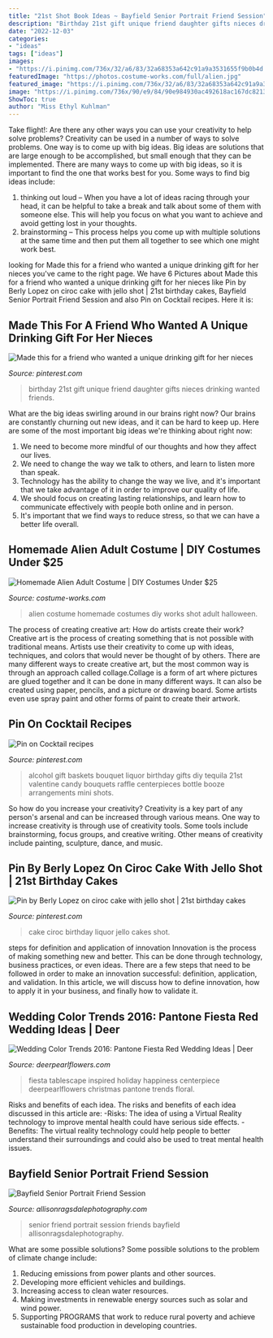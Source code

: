 ```yaml
---
title: "21st Shot Book Ideas ~ Bayfield Senior Portrait Friend Session"
description: "Birthday 21st gift unique friend daughter gifts nieces drinking wanted friends"
date: "2022-12-03"
categories:
- "ideas"
tags: ["ideas"]
images:
- "https://i.pinimg.com/736x/32/a6/83/32a68353a642c91a9a3531655f9b0b4d.jpg"
featuredImage: "https://photos.costume-works.com/full/alien.jpg"
featured_image: "https://i.pinimg.com/736x/32/a6/83/32a68353a642c91a9a3531655f9b0b4d.jpg"
image: "https://i.pinimg.com/736x/90/e9/84/90e984930ac492618ac167dc8213a5e2--st-birthday-birthday-ideas.jpg"
ShowToc: true
author: "Miss Ethyl Kuhlman"
---
```



Take flight!: Are there any other ways you can use your creativity to help solve problems?
Creativity can be used in a number of ways to solve problems. One way is to come up with big ideas. Big ideas are solutions that are large enough to be accomplished, but small enough that they can be implemented. There are many ways to come up with big ideas, so it is important to find the one that works best for you. Some ways to find big ideas include: 
1) thinking out loud – When you have a lot of ideas racing through your head, it can be helpful to take a break and talk about some of them with someone else. This will help you focus on what you want to achieve and avoid getting lost in your thoughts. 
2) brainstorming – This process helps you come up with multiple solutions at the same time and then put them all together to see which one might work best.

	

		
looking for Made this for a friend who wanted a unique drinking gift for her nieces you've came to the right page. We have 6 Pictures about Made this for a friend who wanted a unique drinking gift for her nieces like Pin by Berly Lopez on ciroc cake with jello shot | 21st birthday cakes, Bayfield Senior Portrait Friend Session and also Pin on Cocktail recipes. Here it is:
		
    
## Made This For A Friend Who Wanted A Unique Drinking Gift For Her Nieces

<img loading=lazy src="https://i.pinimg.com/736x/90/e9/84/90e984930ac492618ac167dc8213a5e2--st-birthday-birthday-ideas.jpg" onerror="this.onerror=null;this.src='https://tse1.mm.bing.net/th?id=OIP.CLdL0a6F0DrfhwlrOp_xlgHaJ3&amp;pid=15.1';" alt="Made this for a friend who wanted a unique drinking gift for her nieces">

_Source: pinterest.com_

>birthday 21st gift unique friend daughter gifts nieces drinking wanted friends. 

	

What are the big ideas swirling around in our brains right now?
Our brains are constantly churning out new ideas, and it can be hard to keep up. Here are some of the most important big ideas we're thinking about right now: 
1. We need to become more mindful of our thoughts and how they affect our lives. 
2. We need to change the way we talk to others, and learn to listen more than speak. 
3. Technology has the ability to change the way we live, and it's important that we take advantage of it in order to improve our quality of life. 
4. We should focus on creating lasting relationships, and learn how to communicate effectively with people both online and in person. 
5. It's important that we find ways to reduce stress, so that we can have a better life overall.

    
## Homemade Alien Adult Costume | DIY Costumes Under $25

<img loading=lazy src="https://photos.costume-works.com/full/alien.jpg" onerror="this.onerror=null;this.src='https://tse1.mm.bing.net/th?id=OIP.ugSF9045knk1rUS79pgegAHaKh&amp;pid=15.1';" alt="Homemade Alien Adult Costume | DIY Costumes Under $25">

_Source: costume-works.com_

>alien costume homemade costumes diy works shot adult halloween. 

	

The process of creating creative art: How do artists create their work?
Creative art is the process of creating something that is not possible with traditional means. Artists use their creativity to come up with ideas, techniques, and colors that would never be thought of by others. There are many different ways to create creative art, but the most common way is through an approach called collage.Collage is a form of art where pictures are glued together and it can be done in many different ways. It can also be created using paper, pencils, and a picture or drawing board. Some artists even use spray paint and other forms of paint to create their artwork.

    
## Pin On Cocktail Recipes

<img loading=lazy src="https://i.pinimg.com/736x/0c/b5/c3/0cb5c328203a1a400823958ea55a6152--alcohol-shots-tequila-shots.jpg" onerror="this.onerror=null;this.src='https://tse1.mm.bing.net/th?id=OIP.UOqUtCeb4o-L0a6T6Dh9uwAAAA&amp;pid=15.1';" alt="Pin on Cocktail recipes">

_Source: pinterest.com_

>alcohol gift baskets bouquet liquor birthday gifts diy tequila 21st valentine candy bouquets raffle centerpieces bottle booze arrangements mini shots. 

	

So how do you increase your creativity?
Creativity is a key part of any person's arsenal and can be increased through various means. One way to increase creativity is through use of creativity tools. Some tools include brainstorming, focus groups, and creative writing. Other means of creativity include painting, sculpture, dance, and music.

    
## Pin By Berly Lopez On Ciroc Cake With Jello Shot | 21st Birthday Cakes

<img loading=lazy src="https://i.pinimg.com/736x/32/a6/83/32a68353a642c91a9a3531655f9b0b4d.jpg" onerror="this.onerror=null;this.src='https://tse2.mm.bing.net/th?id=OIP.Q86a9Q1BbzE_4cpIOQtLsgHaJ3&amp;pid=15.1';" alt="Pin by Berly Lopez on ciroc cake with jello shot | 21st birthday cakes">

_Source: pinterest.com_

>cake ciroc birthday liquor jello cakes shot. 

	

steps for definition and application of innovation
Innovation is the process of making something new and better. This can be done through technology, business practices, or even ideas. There are a few steps that need to be followed in order to make an innovation successful: definition, application, and validation. In this article, we will discuss how to define innovation, how to apply it in your business, and finally how to validate it.

    
## Wedding Color Trends 2016: Pantone Fiesta Red Wedding Ideas | Deer

<img loading=lazy src="http://www.deerpearlflowers.com/wp-content/uploads/2015/09/fiesta-red-and-green-wedding-centerpiece-ideas.jpg" onerror="this.onerror=null;this.src='https://tse3.mm.bing.net/th?id=OIP.2LDu_fPw6xTKyiZShfmAMAHaLH&amp;pid=15.1';" alt="Wedding Color Trends 2016: Pantone Fiesta Red Wedding Ideas | Deer">

_Source: deerpearlflowers.com_

>fiesta tablescape inspired holiday happiness centerpiece deerpearlflowers christmas pantone trends floral. 

	

Risks and benefits of each idea.
The risks and benefits of each idea discussed in this article are: 
-Risks: The idea of using a Virtual Reality technology to improve mental health could have serious side effects.
-Benefits: The virtual reality technology could help people to better understand their surroundings and could also be used to treat mental health issues.

    
## Bayfield Senior Portrait Friend Session

<img loading=lazy src="http://allisonragsdalephotography.com/wp-content/uploads/2014/08/allisonragsdalephotography-6716.jpg" onerror="this.onerror=null;this.src='https://tse1.mm.bing.net/th?id=OIP.0arcWqLSl_v0dZKQRu93zQHaE7&amp;pid=15.1';" alt="Bayfield Senior Portrait Friend Session">

_Source: allisonragsdalephotography.com_

>senior friend portrait session friends bayfield allisonragsdalephotography. 

	

What are some possible solutions?
Some possible solutions to the problem of climate change include:
1. Reducing emissions from power plants and other sources. 
2. Developing more efficient vehicles and buildings. 
3. Increasing access to clean water resources. 
4. Making investments in renewable energy sources such as solar and wind power. 
5. Supporting PROGRAMS that work to reduce rural poverty and achieve sustainable food production in developing countries.

